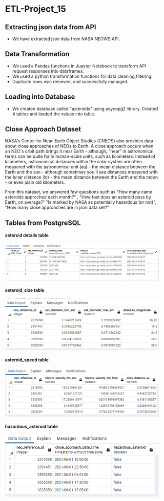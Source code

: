 # ETL-Project_15

## Extracting json data from API
* We have extracted json data from NASA NEOWS API. 
## Data Transformation
* We used a Pandas functions in Jupyter Notebook to transform API request responses into dataframes.
* We used a python transformation functions for data cleaning,filtering.
* Duplicate rows was removed, and successfully managed.
## Loading into Database
* We created database called "asteroids" using psycopg2 library. Created 4 tables and loaded the values into table.

## Close Approach Dataset
NASA's Center for Near-Earth Object Studies (CNEOS) also provides data about close approaches of NEOs to Earth. A close approach occurs when an NEO's orbit path brings it near Earth - although, "near" in astronomical terms can be quite far in human-scale units, such as kilometers. Instead of kilometers, astronomical distances within the solar system are often measured with the astronomical unit (au) - the mean distance between the Earth and the sun - although sometimes you'll see distances measured with the lunar distance (ld) - the mean distance between the Earth and the moon - or even plain old kilometers.

From this dataset, we answered few questions such as "How many came asteroids approched each month?" , "How fast does an asteroid pass by Earth, on average?"
"Is marked by NASA as potentially hazardous (or not)", "How many close approaches are in json data set?"


## Tables from PostgreSQL

#### asteroid details table
![](t1.png)
#### asteroid_size table
![](t2.png)
#### asteroid_speed table
![](t3.png)
#### hazardous_asteroid table
![](t4.png)
